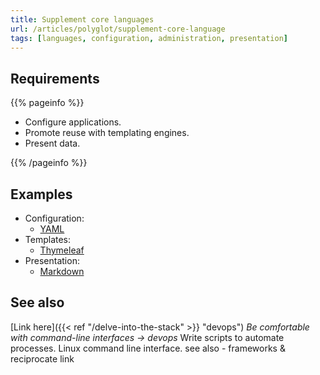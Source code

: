 ```yaml
---
title: Supplement core languages
url: /articles/polyglot/supplement-core-language
tags: [languages, configuration, administration, presentation]
---
```


## Requirements

{{% pageinfo %}}

* Configure applications.
* Promote reuse with templating engines.
* Present data.

{{% /pageinfo %}}

## Examples

* Configuration:
  * [YAML](https://yaml.org/)
* Templates:
  * [Thymeleaf](https://www.thymeleaf.org/)
* Presentation:
  * [Markdown](https://www.markdownguide.org/)

## See also

[Link here]({{< ref "/delve-into-the-stack" >}} "devops") *Be comfortable with command-line interfaces -> devops*
Write scripts to automate processes. Linux command line interface.
see also - frameworks & reciprocate link